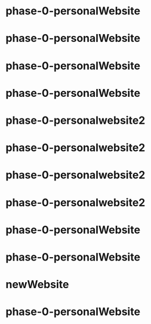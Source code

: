 # phase-0-personalWebsite
# phase-0-personalWebsite
# phase-0-personalWebsite
# phase-0-personalWebsite
# phase-0-personalwebsite2
# phase-0-personalwebsite2
# phase-0-personalwebsite2
# phase-0-personalwebsite2
# phase-0-personalWebsite
# phase-0-personalWebsite
# newWebsite
# phase-0-personalWebsite
